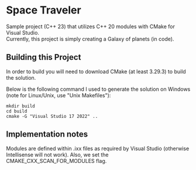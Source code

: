 # Space Traveler

Sample project (C++ 23) that utilizes C++ 20 modules with CMake for Visual Studio.  
Currently, this project is simply creating a Galaxy of planets (in code).

## Building this Project
In order to build you will need to download CMake (at least 3.29.3) to build the solution.  

Below is the following command I used to generate the solution on Windows (note for Linux/Unix, use "Unix Makefiles"):

```
mkdir build
cd build
cmake -G "Visual Studio 17 2022" ..

```

## Implementation notes

Modules are defined within .ixx files as required by Visual Studio (otherwise Intellisense will not work). Also, we set the CMAKE_CXX_SCAN_FOR_MODULES flag.